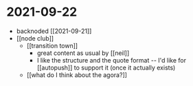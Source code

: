 # 2021-09-22

- backnoded [[2021-09-21]]
- [[node club]]
  - [[transition town]]
    - great content as usual by [[neil]]
    - I like the structure and the quote format -- I'd like for [[autopush]] to support it (once it actually exists)
  - [[what do I think about the agora?]]